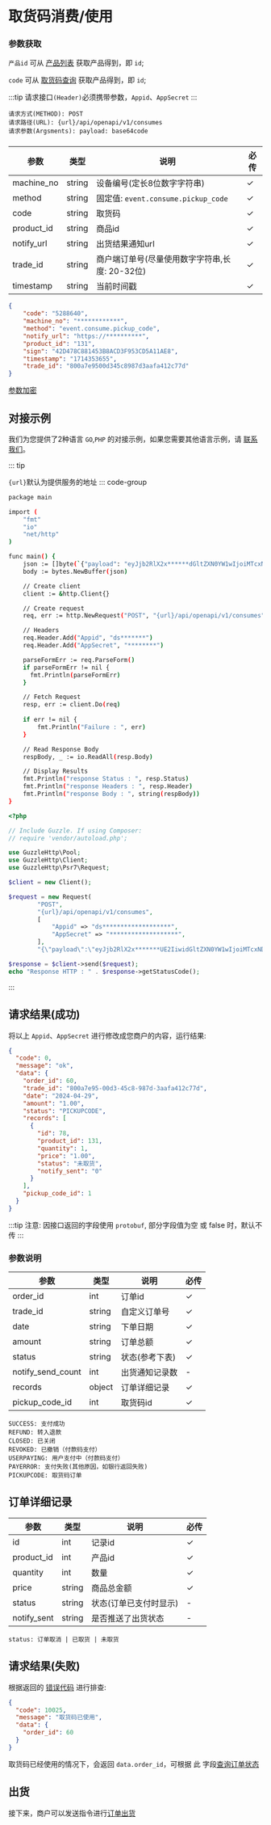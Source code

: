 # 取货码消费/使用

### 参数获取

`产品id` 可从 [产品列表](list_products.md) 获取产品得到，即 `id`;

`code` 可从 [取货码查询](pickup_code_get.md) 获取产品得到，即 `id`;

:::tip
请求接口`(Header)`必须携带参数，`Appid`、`AppSecret`
:::

```
请求方式(METHOD): POST
请求路径(URL): {url}/api/openapi/v1/consumes
请求参数(Argsments): payload: base64code
```

### <Badge type="danger" text="Payload" />

| 参数       | 类型   | 说明                                           | 必传 |
| ---------- | ------ | ---------------------------------------------- | ---- |
| machine_no | string | 设备编号(定长8位数字字符串)                    | ✓    |
| method     | string | 固定值: `event.consume.pickup_code`            | ✓    |
| code       | string | 取货码                                         | ✓    |
| product_id | string | 商品id                                         | ✓    |
| notify_url | string | 出货结果通知url                                | ✓    |
| trade_id   | string | 商户端订单号(尽量使用数字字符串,长度: 20-32位) | ✓    |
| timestamp  | string | 当前时间戳                                     | ✓    |

```json
{
	"code": "5288640",
	"machine_no": "************",
	"method": "event.consume.pickup_code",
	"notify_url": "https://**********",
	"product_id": "131",
	"sign": "42D478C881453B8ACD3F953CD5A11AE8",
	"timestamp": "1714353655",
	"trade_id": "800a7e9500d345c8987d3aafa412c77d"
}
```

[参数加密](access_sign.md)

## 对接示例

我们为您提供了2种语言 `GO`,`PHP` 的对接示例，如果您需要其他语言示例，请 [联系我们](support.md)。

::: tip

`{url}`默认为提供服务的地址
::: code-group

```sh [GO]
package main

import (
	"fmt"
	"io"
	"net/http"
)

func main() {
	json := []byte(`{"payload": "eyJjb2RlX2x******dGltZXN0YW1wIjoiMTcxNDE4OTI5OCJ9"}`)
	body := bytes.NewBuffer(json)

	// Create client
	client := &http.Client{}

	// Create request
	req, err := http.NewRequest("POST", "{url}/api/openapi/v1/consumes", body)

	// Headers
	req.Header.Add("Appid", "ds*******")
	req.Header.Add("AppSecret", "********")

	parseFormErr := req.ParseForm()
	if parseFormErr != nil {
	  fmt.Println(parseFormErr)    
	}

	// Fetch Request
	resp, err := client.Do(req)
	
	if err != nil {
		fmt.Println("Failure : ", err)
	}

	// Read Response Body
	respBody, _ := io.ReadAll(resp.Body)

	// Display Results
	fmt.Println("response Status : ", resp.Status)
	fmt.Println("response Headers : ", resp.Header)
	fmt.Println("response Body : ", string(respBody))
}
```

```php [PHP]
<?php

// Include Guzzle. If using Composer:
// require 'vendor/autoload.php';

use GuzzleHttp\Pool;
use GuzzleHttp\Client;
use GuzzleHttp\Psr7\Request;

$client = new Client();

$request = new Request(
        "POST",
        "{url}/api/openapi/v1/consumes",
        [
            "Appid" => "ds*******************",
            "AppSecret" => "*******************",
        ],
        "{\"payload\":\"eyJjb2RlX2x*******UE2IiwidGltZXN0YW1wIjoiMTcxNDE4OTI5OCJ9\"}");

$response = $client->send($request);
echo "Response HTTP : " . $response->getStatusCode();
```

:::

## 请求结果(成功)

将以上 `Appid`、`AppSecret` 进行修改成您商户的内容，运行结果:

```json
{
  "code": 0,
  "message": "ok",
  "data": {
    "order_id": 60,
    "trade_id": "800a7e95-00d3-45c8-987d-3aafa412c77d",
    "date": "2024-04-29",
    "amount": "1.00",
    "status": "PICKUPCODE",
    "records": [
      {
        "id": 78,
        "product_id": 131,
        "quantity": 1,
        "price": "1.00",
        "status": "未取货",
        "notify_sent": "0"
      }
    ],
    "pickup_code_id": 1
  }
}
```



:::tip
注意: 因接口返回的字段使用 ``protobuf``, 部分字段值为空 或 false 时，默认不传
:::

### 参数说明

| 参数              | 类型   | 说明           | 必传 |
| ----------------- | ------ | -------------- | ---- |
| order_id          | int    | 订单id         | ✓    |
| trade_id          | string | 自定义订单号   | ✓    |
| date              | string | 下单日期       | ✓    |
| amount            | string | 订单总额       | ✓    |
| status            | string | 状态(参考下表) | ✓    |
| notify_send_count | int    | 出货通知记录数 | -    |
| records           | object | 订单详细记录   | ✓    |
| pickup_code_id    | int    | 取货码id       | ✓    |


```
SUCCESS: 支付成功
REFUND: 转入退款
CLOSED: 已关闭
REVOKED: 已撤销（付款码支付）
USERPAYING: 用户支付中（付款码支付）
PAYERROR: 支付失败(其他原因，如银行返回失败)
PICKUPCODE: 取货码订单
```


## 订单详细记录

| 参数        | 类型   | 说明                   | 必传 |
| ----------- | ------ | ---------------------- | ---- |
| id          | int    | 记录id                 | ✓    |
| product_id  | int    | 产品id                 | ✓    |
| quantity    | int    | 数量                   | ✓    |
| price       | string | 商品总金额             | ✓    |
| status      | string | 状态(订单已支付时显示) | -    |
| notify_sent | string | 是否推送了出货状态     | -    |

```
status: 订单取消 | 已取货 | 未取货
```


## 请求结果(失败)

根据返回的 [错误代码](error_code.md) 进行排查:

```json
{
  "code": 10025,
  "message": "取货码已使用",
  "data": {
    "order_id": 60
  }
}
```

取货码已经使用的情况下，会返回 `data.order_id`，可根据 此 字段[查询订单状态](order_get)

## 出货

接下来，商户可以发送指令进行[订单出货](order_delivery)
